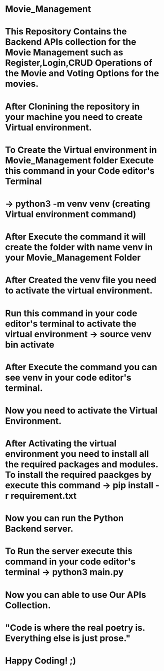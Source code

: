 # Movie_Management

# This Repository Contains the Backend APIs collection for the Movie Management such as Register,Login,CRUD Operations of the Movie and Voting Options for the movies.

# After Clonining the repository in your machine you need to create Virtual environment.

# To Create the Virtual environment in Movie_Management folder Execute this command in your Code editor's Terminal 
# -> python3 -m venv venv (creating Virtual environment command)

# After Execute the command it will create the folder with name venv in your Movie_Management Folder 

# After Created the venv file you need to activate the virtual environment.

# Run this command in your code editor's terminal to activate the virtual environment -> source venv bin activate

# After Execute the command you can see venv in your code editor's terminal.

# Now you need to  activate the Virtual Environment.

# After Activating the virtual environment you need to install all the required packages and modules. To install the required paackges by execute this command -> pip install -r requirement.txt

# Now you can run the Python Backend server.

# To Run the server execute this command in your code editor's terminal -> python3 main.py

# Now you can able to use Our APIs Collection.


# "Code is where the real poetry is. Everything else is just prose."

# Happy Coding! ;)

